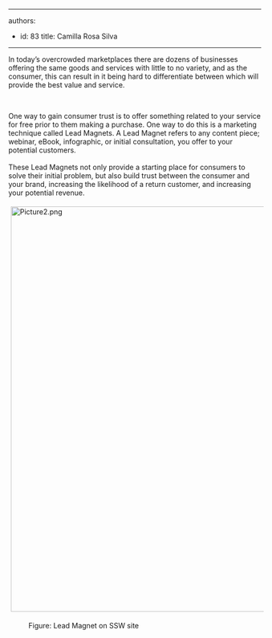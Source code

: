 

---
authors:
  - id: 83
    title: Camilla Rosa Silva
---




<span class='intro'> In today’s overcrowded marketplaces there are dozens of businesses offering the same goods and services with little to no variety, and as the consumer, this can result in it being hard to differentiate between which will provide the best value and service.<br><div><br></div> </span>

<p>​One way to gain consumer trust is to offer something related to your service for free prior to them making a purchase. One way to do this is a marketing technique called Lead Magnets. A Lead Magnet refers to any content piece; webinar, eBook, infographic, or initial consultation, you offer to your potential customers.<br>&#160;<br>These Lead Magnets not only provide a starting place for consumers to solve their initial problem, but also build trust between the consumer and your brand, increasing the likelihood of a return customer, and increasing your potential revenue.<br></p><dl class="ssw15-rteElement-ImageArea"><img src="/SiteAssets/do-you-use-lead-magnets-as-part-of-your-marketing-strategy/Picture2.png" alt="Picture2.png" style="margin&#58;5px;width&#58;808px;" /></dl><dd class="ssw15-rteElement-FigureNormal">​Figure&#58; Lead Magnet on SSW site​<br></dd><p><br></p>


